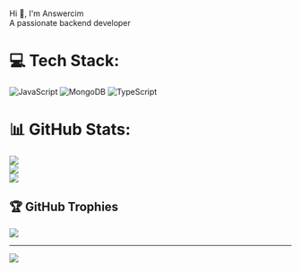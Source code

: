 
<br>Hi 👋, I'm Answercim<br>A passionate backend developer


# 💻 Tech Stack:
![JavaScript](https://img.shields.io/badge/javascript-%23323330.svg?style=for-the-badge&logo=javascript&logoColor=%23F7DF1E) ![MongoDB](https://img.shields.io/badge/MongoDB-%234ea94b.svg?style=for-the-badge&logo=mongodb&logoColor=white) ![TypeScript](https://img.shields.io/badge/typescript-%23007ACC.svg?style=for-the-badge&logo=typescript&logoColor=white)
# 📊 GitHub Stats:
![](https://github-readme-stats.vercel.app/api?username=Answercim&theme=dark&hide_border=false&include_all_commits=false&count_private=false)<br/>
![](https://github-readme-streak-stats.herokuapp.com/?user=Answercim&theme=dark&hide_border=false)<br/>
![](https://github-readme-stats.vercel.app/api/top-langs/?username=Answercim&theme=dark&hide_border=false&include_all_commits=false&count_private=false&layout=compact)

## 🏆 GitHub Trophies
![](https://github-profile-trophy.vercel.app/?username=Answercim&theme=radical&no-frame=false&no-bg=true&margin-w=4)

---
[![](https://visitcount.itsvg.in/api?id=Answercim&icon=2&color=12)](https://visitcount.itsvg.in)

<!-- Proudly created with GPRM ( https://gprm.itsvg.in ) -->
